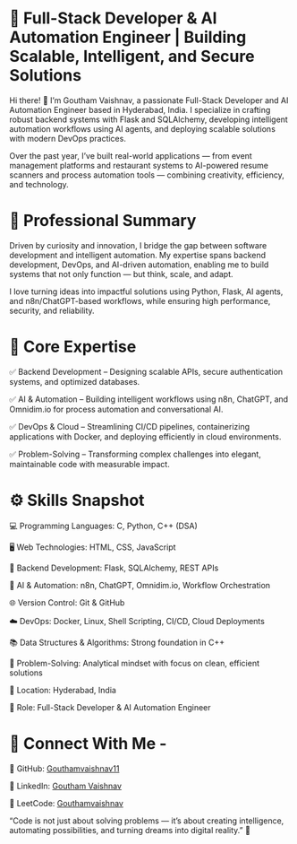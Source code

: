 # 🚀 Full-Stack Developer & AI Automation Engineer | Building Scalable, Intelligent, and Secure Solutions 
Hi there! 👋 I’m Goutham Vaishnav, a passionate Full-Stack Developer and AI Automation Engineer based in Hyderabad, India. I specialize in crafting robust backend systems with Flask and SQLAlchemy, developing intelligent automation workflows using AI agents, and deploying scalable solutions with modern DevOps practices.


Over the past year, I’ve built real-world applications — from event management platforms and restaurant systems to AI-powered resume scanners and process automation tools — combining creativity, efficiency, and technology.


# 🔹 Professional Summary

Driven by curiosity and innovation, I bridge the gap between software development and intelligent automation. My expertise spans backend development, DevOps, and AI-driven automation, enabling me to build systems that not only function — but think, scale, and adapt.


I love turning ideas into impactful solutions using Python, Flask, AI agents, and n8n/ChatGPT-based workflows, while ensuring high performance, security, and reliability.

# 🧠 Core Expertise

✅ Backend Development – Designing scalable APIs, secure authentication systems, and optimized databases.

✅ AI & Automation – Building intelligent workflows using n8n, ChatGPT, and Omnidim.io for process automation and conversational AI.

✅ DevOps & Cloud – Streamlining CI/CD pipelines, containerizing applications with Docker, and deploying efficiently in cloud environments.

✅ Problem-Solving – Transforming complex challenges into elegant, maintainable code with measurable impact.

# ⚙️ Skills Snapshot

💻 Programming Languages: C, Python, C++ (DSA)

🖥️ Web Technologies: HTML, CSS, JavaScript

🔧 Backend Development: Flask, SQLAlchemy, REST APIs

🤖 AI & Automation: n8n, ChatGPT, Omnidim.io, Workflow Orchestration

🌐 Version Control: Git & GitHub

☁️ DevOps: Docker, Linux, Shell Scripting, CI/CD, Cloud Deployments

📚 Data Structures & Algorithms: Strong foundation in C++

🧩 Problem-Solving: Analytical mindset with focus on clean, efficient solutions


📍 Location: Hyderabad, India

 💼 Role: Full-Stack Developer & AI Automation Engineer



# 🔗 Connect With Me - 

🔹 GitHub: [Gouthamvaishnav11](https://github.com/Gouthamvaishnav11/) 

🔹 LinkedIn: [Goutham Vaishnav](https://www.linkedin.com/in/goutham-vaishnav/) 

🔹 LeetCode: [Gouthamvaishnav](https://leetcode.com/u/Gouthamvaishnav/)



“Code is not just about solving problems — it’s about creating intelligence, automating possibilities, and turning dreams into digital reality.” 🌟



